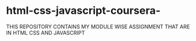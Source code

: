 # html-css-javascript-coursera-
THIS REPOSITORY CONTAINS MY MODULE WISE ASSIGNMENT THAT ARE IN HTML CSS AND JAVASCRIPT
